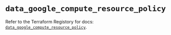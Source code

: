 # `data_google_compute_resource_policy`

Refer to the Terraform Registory for docs: [`data_google_compute_resource_policy`](https://www.terraform.io/docs/providers/google-beta/d/google_compute_resource_policy).
